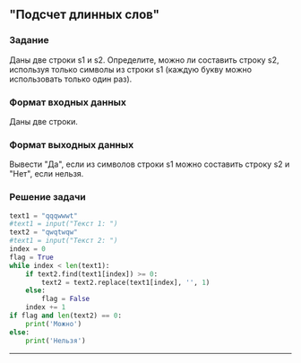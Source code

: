 ## "Подсчет длинных слов"

### Задание

Даны две строки s1 и s2. Определите, можно ли составить строку s2, используя только символы из строки s1 (каждую букву можно использовать только один раз).

### Формат входных данных

Даны две строки.

### Формат выходных данных

Вывести "Да", если из символов строки s1 можно составить строку s2 и "Нет", если нельзя.

### Решение задачи

```python
text1 = "qqqwwwt" 
#text1 = input("Текст 1: ")
text2 = "qwqtwqw" 
#text1 = input("Текст 2: ")
index = 0
flag = True
while index < len(text1):
    if text2.find(text1[index]) >= 0:
        text2 = text2.replace(text1[index], '', 1)
    else:
        flag = False
    index += 1
if flag and len(text2) == 0:
    print('Можно')
else:
    print('Нельзя')

```

---

